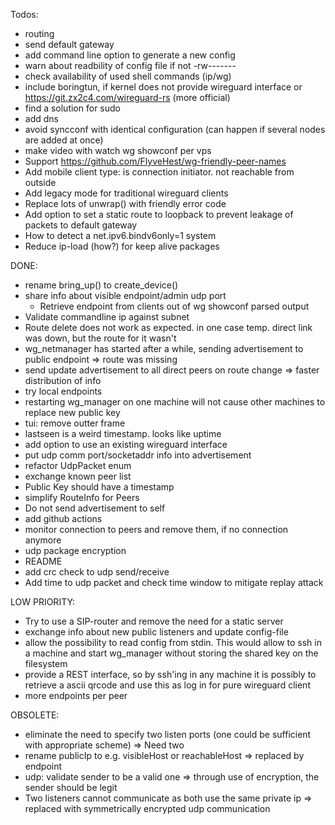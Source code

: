Todos:
* routing
* send default gateway
* add command line option to generate a new config 
* warn about readbility of config file if not -rw-------
* check availability of used shell commands (ip/wg)
* include boringtun, if kernel does not provide wireguard interface
	or https://git.zx2c4.com/wireguard-rs (more official)
* find a solution for sudo
* add dns
* avoid syncconf with identical configuration (can happen if several nodes are added at once)
* make video with watch wg showconf per vps
* Support https://github.com/FlyveHest/wg-friendly-peer-names
* Add mobile client type: is connection initiator. not reachable from outside
* Add legacy mode for traditional wireguard clients
* Replace lots of unwrap() with friendly error code
* Add option to set a static route to loopback to prevent leakage of packets to default gateway 
* How to detect a net.ipv6.bindv6only=1 system
* Reduce ip-load (how?) for keep alive packages


DONE:
* rename bring_up() to create_device()
* share info about visible endpoint/admin udp port
	+ Retrieve endpoint from clients out of wg showconf parsed output
* Validate commandline ip against subnet
* Route delete does not work as expected. in one case temp. direct link was down, but the route for it wasn't
* wg_netmanager has started after a while, sending advertisement to public endpoint
	=> route was missing
* send update advertisement to all direct peers on route change
	=> faster distribution of info
* try local endpoints
* restarting wg_manager on one machine will not cause other machines to replace new public key
* tui: remove outter frame
* lastseen is a weird timestamp. looks like uptime
* add option to use an existing wireguard interface
* put udp comm port/socketaddr info into advertisement
* refactor UdpPacket enum
* exchange known peer list
* Public Key should have a timestamp
* simplify RouteInfo for Peers
* Do not send advertisement to self
* add github actions
* monitor connection to peers and remove them, if no connection anymore
* udp package encryption
* README
* add crc check to udp send/receive
* Add time to udp packet and check time window to mitigate replay attack

LOW PRIORITY:
* Try to use a SIP-router and remove the need for a static server
* exchange info about new public listeners and update config-file
* allow the possibility to read config from stdin.
  This would allow to ssh in a machine and start wg_manager without storing the shared key on the filesystem
* provide a REST interface, so by ssh'ing in any machine it is possibly to retrieve a ascii qrcode and use this as log in for pure wireguard client
* more endpoints per peer

OBSOLETE:
* eliminate the need to specify two listen ports (one could be sufficient with appropriate scheme)
  => Need two
* rename publicIp to e.g. visibleHost or reachableHost
  => replaced by endpoint
* udp: validate sender to be a valid one
  => through use of encryption, the sender should be legit
* Two listeners cannot communicate as both use the same private ip
  => replaced with symmetrically encrypted udp communication
